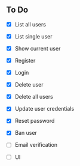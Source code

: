 ## To Do

- [x] List all users
- [x] List single user
- [x] Show current user
- [x] Register
- [x] Login
- [x] Delete user
- [x] Delete all users
- [x] Update user credentials
- [x] Reset password
- [x] Ban user
- [ ] Email verification
- [ ] UI

